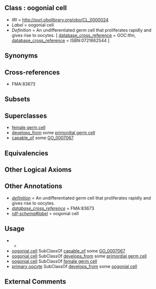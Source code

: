 
## Class : oogonial cell

 * *IRI* = http://purl.obolibrary.org/obo/CL_0000024
 * *Label* = oogonial cell
 * *Definition* = An undifferentiated germ cell that proliferates rapidly and gives rise to oocytes. [ [database_cross_reference](../../ef/oboInOwl#hasDbXref.md) = GOC:tfm, [database_cross_reference](../../ef/oboInOwl#hasDbXref.md) = ISBN:0721662544 ]

## Synonyms


## Cross-references

 * FMA:83673

## Subsets


## Superclasses

 * [female germ cell](../../CL/21/CL_0000021.md)
 * [develops_from](../../RO/02/RO_0002202.md) some [primordial germ cell](../../CL/70/CL_0000670.md)
 * [capable_of](../../RO/15/RO_0002215.md) some [GO_0007067](../../GO/67/GO_0007067.md)

## Equivalencies


## Other Logical Axioms


## Other Annotations

 * *[definition](../../IAO/15/IAO_0000115.md)* = An undifferentiated germ cell that proliferates rapidly and gives rise to oocytes.
 * *[database_cross_reference](../../ef/oboInOwl#hasDbXref.md)* = FMA:83673
 * *[rdf-schema#label](../../el/rdf-schema#label.md)* = oogonial cell

## Usage

 * -
 * [oogonial cell](../../CL/24/CL_0000024.md) SubClassOf [capable_of](../../RO/15/RO_0002215.md) some [GO_0007067](../../GO/67/GO_0007067.md)
 * [oogonial cell](../../CL/24/CL_0000024.md) SubClassOf [develops_from](../../RO/02/RO_0002202.md) some [primordial germ cell](../../CL/70/CL_0000670.md)
 * [oogonial cell](../../CL/24/CL_0000024.md) SubClassOf [female germ cell](../../CL/21/CL_0000021.md)
 * [primary oocyte](../../CL/54/CL_0000654.md) SubClassOf [develops_from](../../RO/02/RO_0002202.md) some [oogonial cell](../../CL/24/CL_0000024.md)

## External Comments


